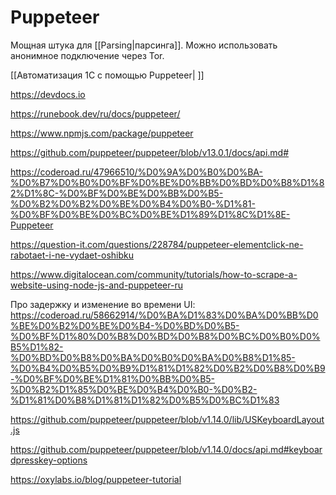 # Puppeteer
Мощная штука для [[Parsing|парсинга]]. Можно использовать анонимное подключение через Tor.

[[Автоматизация 1С с помощью Puppeteer| ]]

https://devdocs.io

https://runebook.dev/ru/docs/puppeteer/

https://www.npmjs.com/package/puppeteer

https://github.com/puppeteer/puppeteer/blob/v13.0.1/docs/api.md#

https://coderoad.ru/47966510/%D0%9A%D0%B0%D0%BA-%D0%B7%D0%B0%D0%BF%D0%BE%D0%BB%D0%BD%D0%B8%D1%82%D1%8C-%D0%BF%D0%BE%D0%BB%D0%B5-%D0%B2%D0%B2%D0%BE%D0%B4%D0%B0-%D1%81-%D0%BF%D0%BE%D0%BC%D0%BE%D1%89%D1%8C%D1%8E-Puppeteer

https://question-it.com/questions/228784/puppeteer-elementclick-ne-rabotaet-i-ne-vydaet-oshibku

https://www.digitalocean.com/community/tutorials/how-to-scrape-a-website-using-node-js-and-puppeteer-ru

Про задержку и изменение во времени UI:
https://coderoad.ru/58662914/%D0%BA%D1%83%D0%BA%D0%BB%D0%BE%D0%B2%D0%BE%D0%B4-%D0%BD%D0%B5-%D0%BF%D1%80%D0%B8%D0%BD%D0%B8%D0%BC%D0%B0%D0%B5%D1%82-%D0%BD%D0%B8%D0%BA%D0%B0%D0%BA%D0%B8%D1%85-%D0%B4%D0%B5%D0%B9%D1%81%D1%82%D0%B2%D0%B8%D0%B9-%D0%BF%D0%BE%D1%81%D0%BB%D0%B5-%D0%B2%D1%85%D0%BE%D0%B4%D0%B0-%D0%B2-%D1%81%D0%B8%D1%81%D1%82%D0%B5%D0%BC%D1%83

https://github.com/puppeteer/puppeteer/blob/v1.14.0/lib/USKeyboardLayout.js

https://github.com/puppeteer/puppeteer/blob/v1.14.0/docs/api.md#keyboardpresskey-options

https://oxylabs.io/blog/puppeteer-tutorial
